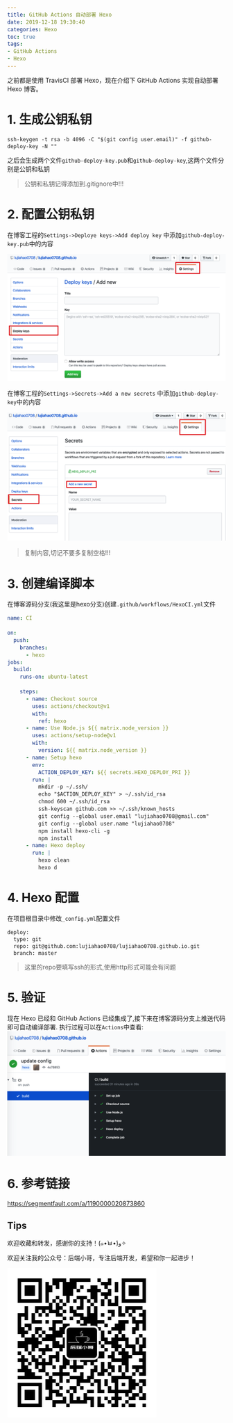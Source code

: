 ```yaml
---
title: GitHub Actions 自动部署 Hexo
date: 2019-12-18 19:30:40
categories: Hexo
toc: true
tags:
- GitHub Actions
- Hexo
---
```


之前都是使用 TravisCI 部署 Hexo，现在介绍下 GitHub Actions 实现自动部署 Hexo 博客。

<!-- more -->

# 1. 生成公钥私钥
```
ssh-keygen -t rsa -b 4096 -C "$(git config user.email)" -f github-deploy-key -N ""
```
之后会生成两个文件`github-deploy-key.pub`和`github-deploy-key`,这两个文件分别是公钥和私钥

> 公钥和私钥记得添加到.gitignore中!!!

# 2. 配置公钥私钥
在博客工程的`Settings->Deploye keys->Add deploy key` 中添加`github-deploy-key.pub`中的内容

![](https://raw.githubusercontent.com/lujiahao0708/PicRepo/master/blogPic/%E6%9C%8D%E5%8A%A1%E5%99%A8%E7%9B%B8%E5%85%B3/GitHub%20Actions%20%E8%87%AA%E5%8A%A8%E9%83%A8%E7%BD%B2%20Hexo/deploy_keys.png)

在博客工程的`Settings->Secrets->Add a new secrets` 中添加`github-deploy-key`中的内容

![](https://raw.githubusercontent.com/lujiahao0708/PicRepo/master/blogPic/%E6%9C%8D%E5%8A%A1%E5%99%A8%E7%9B%B8%E5%85%B3/GitHub%20Actions%20%E8%87%AA%E5%8A%A8%E9%83%A8%E7%BD%B2%20Hexo/add_secret.png)

> 复制内容,切记不要多复制空格!!!

# 3. 创建编译脚本
在博客源码分支(我这里是hexo分支)创建`.github/workflows/HexoCI.yml`文件
```yml
name: CI

on:
  push:
    branches:
      - hexo
jobs:
  build:
    runs-on: ubuntu-latest

    steps:
      - name: Checkout source
        uses: actions/checkout@v1
        with:
          ref: hexo
      - name: Use Node.js ${{ matrix.node_version }}
        uses: actions/setup-node@v1
        with:
          version: ${{ matrix.node_version }}
      - name: Setup hexo
        env:
          ACTION_DEPLOY_KEY: ${{ secrets.HEXO_DEPLOY_PRI }}
        run: |
          mkdir -p ~/.ssh/
          echo "$ACTION_DEPLOY_KEY" > ~/.ssh/id_rsa
          chmod 600 ~/.ssh/id_rsa
          ssh-keyscan github.com >> ~/.ssh/known_hosts
          git config --global user.email "lujiahao0708@gmail.com"
          git config --global user.name "lujiahao0708"
          npm install hexo-cli -g
          npm install
      - name: Hexo deploy
        run: |
          hexo clean
          hexo d
```

# 4. Hexo 配置
在项目根目录中修改`_config.yml`配置文件
```
deploy:
  type: git
  repo: git@github.com:lujiahao0708/lujiahao0708.github.io.git
  branch: master
```
> 这里的repo要填写ssh的形式,使用http形式可能会有问题

# 5. 验证
现在 Hexo 已经和 GitHub Actions 已经集成了,接下来在博客源码分支上推送代码即可自动编译部署.
执行过程可以在`Actions`中查看:
![](https://raw.githubusercontent.com/lujiahao0708/PicRepo/master/blogPic/%E6%9C%8D%E5%8A%A1%E5%99%A8%E7%9B%B8%E5%85%B3/GitHub%20Actions%20%E8%87%AA%E5%8A%A8%E9%83%A8%E7%BD%B2%20Hexo/actions_result.png)

# 6. 参考链接
https://segmentfault.com/a/1190000020873860

## Tips
欢迎收藏和转发，感谢你的支持！(๑•̀ㅂ•́)و✧ 

欢迎关注我的公众号：后端小哥，专注后端开发，希望和你一起进步！

![](https://github.com/lujiahao0708/PicRepo/raw/master/公众号二维码.jpg)
